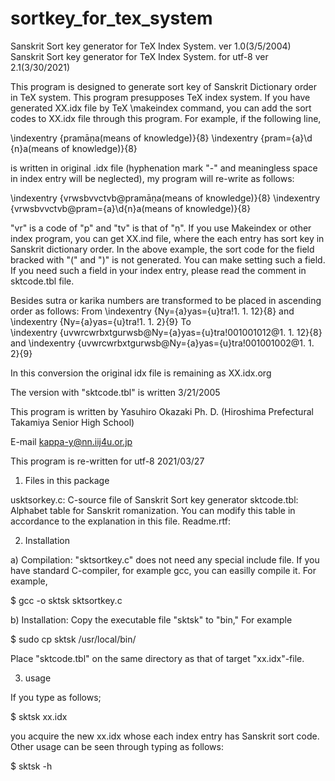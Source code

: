 # sortkey_for_tex_system
Sanskrit Sort key generator for TeX Index System. ver 1.0(3/5/2004)
Sanskrit Sort key generator for TeX Index System. for utf-8 ver 2.1(3/30/2021)


This program is designed to generate sort key of Sanskrit Dictionary order in TeX system.
This program presupposes TeX index system. If you have generated XX.idx file by TeX \makeindex command,
you can add  the sort codes to XX.idx file through this program.
For example, if the following line, 
 
\indexentry {pramāṇa\(means of knowledge\)}{8}
\indexentry {pram\={a}\d {n}a\(means of knowledge)}{8}


is written in original .idx file (hyphenation mark "\-" and meaningless space in index entry will 
be neglected), my program will re-write as follows:


\indexentry {vrwsbvvctvb@pramāṇa\(means of knowledge\)}{8}
\indexentry {vrwsbvvctvb@pram\={a}\d{n}a\(means of knowledge\)}{8}

"vr" is a code of "p" and "tv" is that of "ṇ". If you use Makeindex or other index program, you can get
XX.ind file, where the each entry has sort key in Sanskrit dictionary order. 
In the above example, the sort code for the field bracked with "\(" and "\)" is not generated. You can make setting such a field. If you need such a field in your index entry, please read the comment in sktcode.tbl file.  

Besides sutra or karika numbers are transformed to be placed in ascending order as follows:
From \indexentry {Ny\={a}yas\={u}tra!1. 1. 12}{8} and \indexentry {Ny\={a}yas\={u}tra!1. 1. 2}{9}
To   
\indexentry {uvwrcwrbxtgurwsb@Ny\={a}yas\={u}tra!001001012@1. 1. 12}{8} and
\indexentry {uvwrcwrbxtgurwsb@Ny\={a}yas\={u}tra!001001002@1. 1. 2}{9}

In this conversion the original idx file is
remaining as XX.idx.org

The version with "sktcode.tbl" is written 3/21/2005

This program is written by Yasuhiro Okazaki Ph. D.
(Hiroshima Prefectural Takamiya Senior High School)

E-mail kappa-y@nn.iij4u.or.jp
 
This program is re-written for utf-8 2021/03/27

1) Files in this package

usktsorkey.c: C-source file of Sanskrit Sort key generator
sktcode.tbl: Alphabet table for Sanskrit romanization. You can modify this table in accordance to the explanation in this file.
Readme.rtf: 


2) Installation

a) Compilation: "sktsortkey.c" does not need any special include file. If you have standard C-compiler, for example gcc, you can easilly compile it. For example, 

$ gcc -o sktsk sktsortkey.c

b) Installation: Copy the executable file "sktsk" to "bin,"  For example

$ sudo cp sktsk /usr/local/bin/

Place "sktcode.tbl" on the same directory as that of target "xx.idx"-file. 

3) usage

If you type as follows;

$ sktsk xx.idx

you acquire the new xx.idx whose each index entry has Sanskrit sort code. Other usage can be seen through typing as follows:

$ sktsk -h

